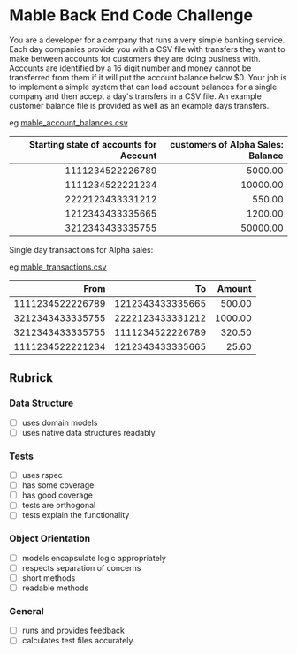 # Mable Back End Code Challenge

You are a developer for a company that runs a very simple banking service. Each
day companies provide you with a CSV file with transfers they want to make
between accounts for customers they are doing business with. Accounts are
identified by a 16 digit number and money cannot be transferred from them if it
will put the account balance below $0. Your job is to implement a simple system
that can load account balances for a single company and then accept a day's
transfers in a CSV file. An example customer balance file is provided as well
as an example days transfers.

eg [mable_account_balances.csv](./mable_account_balances.csv)

| Starting state of accounts for Account | customers of Alpha Sales: Balance |
| -------------------------------------: | --------------------------------: |
|                       1111234522226789 |                           5000.00 |
|                       1111234522221234 |                          10000.00 |
|                       2222123433331212 |                            550.00 |
|                       1212343433335665 |                           1200.00 |
|                       3212343433335755 |                          50000.00 |

Single day transactions for Alpha sales:

eg [mable_transactions.csv](./mable_transactions.csv)

|             From |               To |  Amount |
| ---------------: | ---------------: | ------: |
| 1111234522226789 | 1212343433335665 |  500.00 |
| 3212343433335755 | 2222123433331212 | 1000.00 |
| 3212343433335755 | 1111234522226789 |  320.50 |
| 1111234522221234 | 1212343433335665 |   25.60 |

## Rubrick

### Data Structure

- [ ] uses domain models
- [ ] uses native data structures readably

### Tests

- [ ] uses rspec
- [ ] has some coverage
- [ ] has good coverage
- [ ] tests are orthogonal
- [ ] tests explain the functionality

### Object Orientation

- [ ] models encapsulate logic appropriately
- [ ] respects separation of concerns
- [ ] short methods
- [ ] readable methods

### General

- [ ] runs and provides feedback
- [ ] calculates test files accurately
